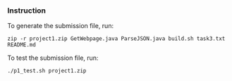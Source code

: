 ### Instruction
To generate the submission file, run:
```
zip -r project1.zip GetWebpage.java ParseJSON.java build.sh task3.txt README.md
```

To test the submission file, run:
```
./p1_test.sh project1.zip
```
